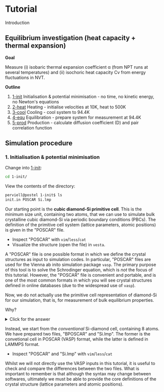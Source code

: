 # Tutorial

Introduction

## Equilibrium investigation (heat capacity + thermal expansion)

**Goal**

Measure (i) isobaric thermal expansion coefficient α (from NPT runs at several temperatures) and (ii) isochoric heat capacity Cv from energy fluctuations in NVT.

**Outline**
1. [1-init](1-init/) Initialisation & potential minimisation - no time, no kinetic energy, no Newton's equations
2. [2-heat](2-heat/) Heating - initialise velocities at 10K, heat to 500K
3. [3-cool](3-cool/) Cooling - cool system to 94.4K
4. [4-equ](4-equ/) Equilibration - prepare system for measurement at 94.4K
5. [5-prod](5-prod/) Production - calculate diffusion coefficient (D) and pair correlation function

## Simulation procedure

### 1. Initialisation & potential minimisation

Change into [1-init](1-init/):
```bash
cd 1-init/
```

View the contents of the directory:
```bash
perviell@postel 1-init$ ls
init.in POSCAR Si.lmp
```

Our starting point is the **cubic diamond-Si primitive cell**. This is the minimum size unit, containing two atoms, that we can use to simulate bulk crystalline cubic diamond-Si via periodic boundary conditions (PBCs). The definition of the primitive cell system (lattice parameters, atomic positions) is given in the "POSCAR" file. 

 - Inspect "POSCAR" with `vim`/`less`/`cat`
 - Visualize the structure (open the file) in `vesta`.

A "POSCAR" file is one possible format in which we define the crystal structures as input to simulation codes. In particular, "POSCAR" files are used for the Vienna ab inito simulation package `vasp`. The primary purpose of this tool is to solve the Schrodinger equation, which is *not* the focus of this tutorial. However, the "POSCAR" file is convenient and portable, and is one of the most common formats in which you will see crystal structures defined in online databases (due to the widespread use of `vasp`).

Now, we do not actually use the primitive cell representation of diamond-Si for our simulation, that is, for measurement of bulk equilibrium properties.

Why?
<details>
<summary>Click for the answer</summary>
Periodic boundaries remove surface effects by replicating the simulation cell infinitely in space.
This ensures that every atom has the correct crystalline environment at short range, and that forces at the boundary are continuous.

Thus, for purely static properties (e.g. cohesive energy, equilibrium lattice constant, elastic constants, phonon dispersion at Γ), a single conventional cell under PBCs can already represent the infinite crystal adequately.

But dynamic and collective phenomena depend on correlations and wavelengths that can extend beyond one unit cell — and PBCs alone cannot simulate wavelengths longer than the box length. Moreover, with only a handful of atoms, statistical fluctuations in extensive properties are large. Thus, we choose a larger system size, more representative of bulk. 

In practice, the "correct" system size that replicates bulk is obtained via a convergence study, where we increase the system size and check how ensemble average quantities change. Once these quantities are ~ constant within a reasonable tolerance, we say that the system is *converged*.

Summary: 

When a small system with PBCs is enough (negligible finite size error)
- Equilibrium lattice constant, cohesive energy, pressure–volume curve
- Elastic constants

When a small system with PBCs is **not** enough (non-negligible finite size error)
- Any property depending on phonon dispersion (e.g. Cv, α, κ)
- Any correlation function (diffusion, viscosity, conductivity)
</details>

Instead, we start from the *conventional* Si-diamond cell, containing 8 atoms. We have prepared two files, "BPOSCAR" and "Si.lmp". The former is the convetional cell in POSCAR (VASP) format, while the latter is defined in LAMMPS format.

- Inspect "POSCAR" and "Si.lmp" with `vim`/`less`/`cat`

Whilst we will not directly use the VASP inputs in this tutorial, it is useful to check and compare the differences between the two files. What is important to remember is that although the syntax may change between softwares, ultimately we must be able to provide the core definitions of the crystal structure (lattice parameters and atomic positions).
